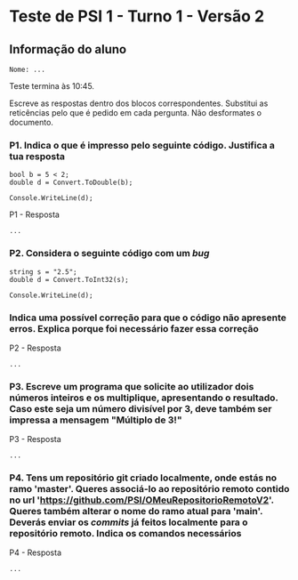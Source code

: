 # Teste de PSI 1 - Turno 1 - Versão 2

## Informação do aluno

    Nome: ...

Teste termina às 10:45.

Escreve as respostas dentro dos blocos correspondentes.
Substitui as reticências pelo que é pedido em cada pergunta.
Não desformates o documento.

### P1. Indica o que é impresso pelo seguinte código. Justifica a tua resposta

    bool b = 5 < 2;
    double d = Convert.ToDouble(b);
    
    Console.WriteLine(d);

P1 - Resposta

    ...

### P2. Considera o seguinte código com um *bug*

    string s = "2.5";
    double d = Convert.ToInt32(s);

    Console.WriteLine(d);

### Indica uma possível correção para que o código não apresente erros. Explica porque foi necessário fazer essa correção

P2 - Resposta

    ...

### P3. Escreve um programa que solicite ao utilizador dois números inteiros e os multiplique, apresentando o resultado. Caso este seja um número divisível por 3, deve também ser impressa a mensagem "Múltiplo de 3!"

P3 - Resposta

    ...

### P4. Tens um repositório git criado localmente, onde estás no ramo 'master'. Queres associá-lo ao repositório remoto contido no url 'https://github.com/PSI/OMeuRepositorioRemotoV2'. Queres também alterar o nome do ramo atual para 'main'. Deverás enviar os *commits* já feitos localmente para o repositório remoto. Indica os comandos necessários

P4 - Resposta

    ...
